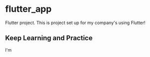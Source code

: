 # flutter_app
Flutter project.
This is project set up for my company's using Flutter!
## Keep Learning and Practice
I'm 

